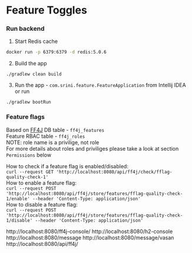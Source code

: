# Feature Toggles

### Run backend

1. Start Redis cache

```bash
docker run -p 6379:6379 -d redis:5.0.6
```

2. Build the app

```
./gradlew clean build
```

3. Run the app - `com.srini.feature.FeatureApplication` from Intellij IDEA
   or run

```
./gradlew bootRun
```

### Feature flags

Based on [FF4J](https://github.com/ff4j/ff4j)
DB table - `ff4j_features` </br>
Feature RBAC table - `ff4j_roles` </br>
NOTE: role name is a privilige, not role </br>
For more details about roles and priviliges please take a look at section `Permissions` below </br>

How to check if a feature flag is enabled/disabled: </br>
`curl --request GET 'http://localhost:8080/api/ff4j/check/fflag-quality-check-1'`
</br>
How to enable a feature flag: </br>
`curl --request POST 'http://localhost:8080/api/ff4j/store/features/fflag-quality-check-1/enable' --header 'Content-Type: application/json'`
</br>
How to disable a feature flag: </br>
`curl --request POST 'http://localhost:8080/api/ff4j/store/features/fflag-quality-check-1/disable' --header 'Content-Type: application/json'`

http://localhost:8080/ff4j-console/
http://localhost:8080/h2-console
http://localhost:8080/message
http://localhost:8080/message/vasan
http://localhost:8080/api/ff4j/
